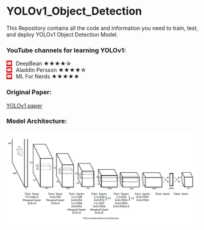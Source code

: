 # YOLOv1_Object_Detection
This Repository contains all the code and information you need to train, test, and deploy YOLOv1 Object Detection Model.

### YouTube channels for learning YOLOv1:

<!-- YouTube Link 1 -->
<div style="display: flex; align-items: center; justify-content: space-between;">
  <div style="display: flex; align-items: center;">
    <img src="./resources/youtube_icon.jpg" alt="Icon" width="15" style="margin-right: 10px;">
    <a href="https://www.youtube.com/watch?v=svn9-xV7wjk" style="text-decoration: none;"><span style="margin: 0;">DeepBean  ★★★★☆</span></a>
  </div>
</div>

<!-- YouTube Link 2 -->
<div style="display: flex; align-items: center; justify-content: space-between;">
  <div style="display: flex; align-items: center;">
    <img src="./resources/youtube_icon.jpg" alt="Icon" width="15" style="margin-right: 10px;">
    <a href="https://www.youtube.com/watch?v=n9_XyCGr-MI" style="text-decoration: none;"><span style="margin: 0;">Aladdin Persson  ★★★★☆</span></a>
  </div>
</div>

<!-- YouTube Link 3 -->
<div style="display: flex; align-items: center; justify-content: space-between;">
  <div style="display: flex; align-items: center;">
    <img src="./resources/youtube_icon.jpg" alt="Icon" width="15" style="margin-right: 10px;">
    <a href="https://www.youtube.com/watch?v=zgbPj4lSc58" style="text-decoration: none;"><span style="margin: 0;">ML For Nerds  ★★★★★</span></a>
  </div>
</div>

### Original Paper:

[YOLOv1 paper](https://arxiv.org/pdf/1506.02640.pdf)
### Model Architecture:
<img src="./resources/YOLOv1_architecture.png" width="700">


